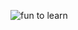 ![fun to learn](https://cdn0.wideopenpets.com/wp-content/uploads/2018/02/Bubba-the-Cat-770x405.png)
